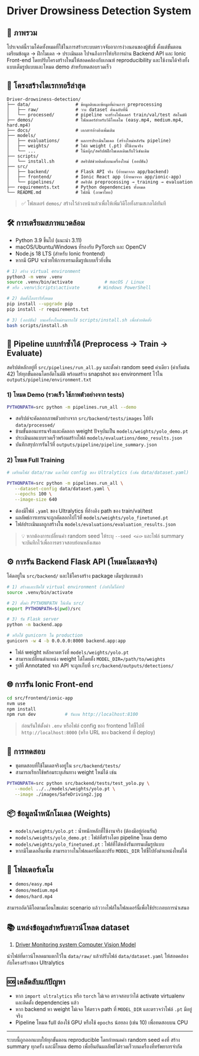 # Driver Drowsiness Detection System

## 🧭 ภาพรวม

โปรเจกต์นี้รวมโค้ดทั้งหมดที่ใช้ในการสร้างระบบตรวจจับอาการง่วงนอนของผู้ขับขี่ ตั้งแต่ขั้นตอนเตรียมข้อมูล → ฝึกโมเดล → ประเมินผล ไปจนถึงการให้บริการผ่าน Backend API และ Ionic Front-end โดยปรับโครงสร้างใหม่ให้สอดคล้องกับเกณฑ์ reproducibility และใช้งานได้จริงทั้งแบบเต็มรูปแบบและโหมด demo สำหรับทดสอบรวดเร็ว

## 📂 โครงสร้างไดเรกทอรีล่าสุด

```text
Driver-drowsiness-detection/
├── data/                 # ข้อมูลดิบและข้อมูลที่ผ่านการ preprocessing
│   ├── raw/              # วาง dataset ต้นฉบับที่นี่
│   └── processed/        # pipeline จะสร้างโฟลเดอร์ train/val/test อัตโนมัติ
├── demos/                # โฟลเดอร์สำหรับวิดีโอเดโม (easy.mp4, medium.mp4, hard.mp4)
├── docs/                 # เอกสารอ้างอิงเพิ่มเติม
├── models/
│   ├── evaluations/      # ผลการประเมินโมเดล (สร้างใหม่หลังรัน pipeline)
│   ├── weights/          # ไฟล์ weight (.pt) ที่ใช้งานจริง
│   └── ...               # โน้ตบุ๊ก/สคริปต์ฝึกโมเดลเดิมเก็บไว้เช่นเดิม
├── scripts/
│   └── install.sh        # สคริปต์ช่วยติดตั้งบนเครื่องใหม่ (ออปชัน)
├── src/
│   ├── backend/          # Flask API จริง (ย้ายมาจาก app/backend)
│   ├── frontend/         # Ionic React app (ย้ายมาจาก app/ionic-app)
│   └── pipelines/        # สคริปต์ preprocessing → training → evaluation
├── requirements.txt      # Python dependencies ทั้งหมด
└── README.md             # ไฟล์นี้ (ภาษาไทย)
```

> ✅ โฟลเดอร์ `demos/` สร้างไว้ล่วงหน้าแล้วเพื่อให้เพิ่มวิดีโอทั้งสามสเกลได้ทันที

## 🛠️ การเตรียมสภาพแวดล้อม

- Python 3.9 ขึ้นไป (แนะนำ 3.11)
- macOS/Ubuntu/Windows ที่รองรับ PyTorch และ OpenCV
- Node.js 18 LTS (สำหรับ Ionic frontend)
- หากมี GPU จะช่วยให้การเทรนเต็มรูปแบบเร็วยิ่งขึ้น

```bash
# 1) สร้าง virtual environment
python3 -m venv .venv
source .venv/bin/activate            # macOS / Linux
# หรือ .venv\Scripts\activate       # Windows PowerShell

# 2) ติดตั้งไลบรารีทั้งหมด
pip install --upgrade pip
pip install -r requirements.txt

# 3) (ออปชัน) บนเครื่องใหม่สามารถใช้ scripts/install.sh เพื่อช่วยติดตั้ง
bash scripts/install.sh
```

## 🔁 Pipeline แบบทำซ้ำได้ (Preprocess → Train → Evaluate)

สคริปต์หลักอยู่ที่ `src/pipelines/run_all.py` และตั้งค่า random seed ค่าเดียว (ค่าเริ่มต้น 42) ให้ทุกขั้นตอนโดยอัตโนมัติ พร้อมสร้าง snapshot ของ environment ไว้ใน `outputs/pipeline/environment.txt`

### 1) โหมด Demo (รวดเร็ว ใช้ภาพตัวอย่างจาก tests)

```bash
PYTHONPATH=src python -m pipelines.run_all --demo
```

- สคริปต์จะคัดลอกภาพตัวอย่างจาก `src/backend/tests/images` ไปยัง `data/processed/`
- ข้ามขั้นตอนเทรนจริงและคัดลอก weight ปัจจุบันเป็น `models/weights/yolo_demo.pt`
- ประเมินผลแบบรวดเร็วพร้อมสร้างไฟล์ `models/evaluations/demo_results.json`
- บันทึกสรุปการรันไว้ที่ `outputs/pipeline/pipeline_summary.json`

### 2) โหมด Full Training

```bash
# เตรียมไฟล์ data/raw และไฟล์ config ของ Ultralytics (เช่น data/dataset.yaml)

PYTHONPATH=src python -m pipelines.run_all \
   --dataset-config data/dataset.yaml \
   --epochs 100 \
   --image-size 640
```

- ต้องมีไฟล์ `.yaml` ของ Ultralytics ที่อ้างอิง path ของ train/val/test
- ผลลัพธ์การเทรนจะถูกคัดลอกไปไว้ที่ `models/weights/yolo_finetuned.pt`
- ไฟล์ประเมินผลถูกสร้างใน `models/evaluations/evaluation_results.json`

> 💡 หากต้องการเปลี่ยนค่า random seed ให้ระบุ `--seed <ค่า>` และไฟล์ summary จะบันทึกไว้เพื่อการตรวจสอบย้อนหลังเสมอ

## ⚙️ การรัน Backend Flask API (โหมดโมเดลจริง)

โค้ดอยู่ใน `src/backend/` และใช้โครงสร้าง package เต็มรูปแบบแล้ว

```bash
# 1) สร้างและเปิดใช้ virtual environment (ถ้ายังไม่ได้ทำ)
source .venv/bin/activate

# 2) ตั้งค่า PYTHONPATH ให้เห็น src/
export PYTHONPATH=$(pwd)/src

# 3) รัน Flask server
python -m backend.app

# หรือใช้ gunicorn ใน production
gunicorn -w 4 -b 0.0.0.0:8000 backend.app:app
```

- ไฟล์ weight หลักคาดหวังที่ `models/weights/yolo.pt`
- สามารถเปลี่ยนตำแหน่ง weight ได้โดยตั้ง `MODEL_DIR=/path/to/weights`
- รูปที่ Annotated จาก API จะถูกเก็บที่ `src/backend/outputs/detections/`

## 🌐 การรัน Ionic Front-end

```bash
cd src/frontend/ionic-app
nvm use
npm install
npm run dev           # รันบน http://localhost:8100
```

> ก่อนรันให้ตั้งค่า `.env` หรือไฟล์ config ของ frontend ให้ชี้ไปที่ `http://localhost:8000` (หรือ URL ของ backend ที่ deploy)

## 🧪 การทดสอบ

- ชุดทดสอบที่ใช้โมเดลจริงอยู่ใน `src/backend/tests/`
- สามารถเรียกใช้พร้อมระบุเส้นทาง weight ใหม่ได้ เช่น

```bash
PYTHONPATH=src python src/backend/tests/test_yolo.py \
   --model ../../models/weights/yolo.pt \
   --image ./images/SafeDriving2.jpg
```

## 📦 ข้อมูลน้ำหนักโมเดล (Weights)

- `models/weights/yolo.pt`       : น้ำหนักหลักที่ใช้งานจริง (ต้องมีอยู่ก่อนรัน)
- `models/weights/yolo_demo.pt`  : ไฟล์ที่สร้างโดย pipeline โหมด demo
- `models/weights/yolo_finetuned.pt` : ไฟล์ที่ได้หลังรันเทรนเต็มรูปแบบ
- หากมีโมเดลอื่นเพิ่ม สามารถวางในโฟลเดอร์นี้และปรับ `MODEL_DIR` ให้ชี้ไปยังตำแหน่งใหม่ได้

## 🎥 โฟลเดอร์เดโม

- `demos/easy.mp4`
- `demos/medium.mp4`
- `demos/hard.mp4`

สามารถอัดวิดีโอตามเงื่อนไขแต่ละ scenario แล้ววางไฟล์ในโฟลเดอร์นี้เพื่อใช้ประกอบการนำเสนอ

## 📚 แหล่งข้อมูลสำหรับดาวน์โหลด dataset

1. [Driver Monitoring system Computer Vision Model](https://universe.roboflow.com/driver-monitoring-system-woxvc/driver-monitoring-system-v0mei)

นำไฟล์ที่ดาวน์โหลดมาแตกไว้ใน `data/raw/` แล้วปรับไฟล์ `data/dataset.yaml` ให้สอดคล้องกับโครงสร้างของ Ultralytics

## 🆘 เคล็ดลับแก้ปัญหา

- หาก `import ultralytics` หรือ `torch` ไม่เจอ ตรวจสอบว่าได้ activate virtualenv และติดตั้ง dependencies แล้ว
- หาก backend หา weight ไม่เจอ ให้ตรวจ path ที่ `MODEL_DIR` และตรวจว่าไฟล์ `.pt` มีอยู่จริง
- Pipeline โหมด full ต้องใช้ GPU หรือใช้ `epochs` น้อยลง (เช่น 10) เพื่อทดสอบบน CPU

---

ระบบนี้ถูกออกแบบให้ทุกขั้นตอน reproducible โดยกำหนดค่า random seed คงที่ สร้าง summary ทุกครั้ง และมีโหมด demo เพื่อยืนยันผลลัพธ์ได้รวดเร็วบนเครื่องที่ทรัพยากรจำกัด
